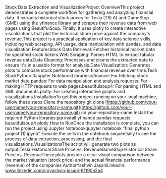 Stock Data Extraction and VisualizationProject OverviewThis project demonstrates a complete workflow for gathering and analyzing financial data. It extracts historical stock prices for Tesla (TSLA) and GameStop (GME) using the yfinance library and scrapes their revenue data from web pages using BeautifulSoup. Finally, it uses plotly to create interactive visualizations that plot the historical share price against the company's revenue.This project is a practical application of key data science skills, including web scraping, API usage, data manipulation with pandas, and data visualization.FeaturesStock Data Retrieval: Fetches historical market data for specified stock tickers.Web Scraping: Parses HTML to extract tabular revenue data.Data Cleaning: Processes and cleans the extracted data to ensure it's in a usable format for analysis.Data Visualization: Generates plots to compare stock performance with financial revenue over time.Tech StackPython 3Jupyter NotebookLibraries:yfinance: For fetching stock market data.pandas: For data manipulation and analysis.requests: For making HTTP requests to web pages.beautifulsoup4: For parsing HTML and XML documents.plotly: For creating interactive graphs and visualizations.InstallationTo get this project running on your local machine, follow these steps:Clone the repository:git clone [https://github.com/your-username/your-repository-name.git](https://github.com/your-username/your-repository-name.git)
cd your-repository-name
Install the required Python libraries:pip install yfinance pandas requests beautifulsoup4 plotly
How to RunOnce the installation is complete, you can run the project using Jupyter Notebook:jupyter notebook "final python project (1).ipynb"
Execute the cells in the notebook sequentially to see the process of data extraction, processing, and the final visualizations.VisualizationsThe script will generate two plots as output:Tesla Historical Share Price vs. RevenueGameStop Historical Share Price vs. RevenueThese plots provide a clear visual comparison between the market valuation (stock price) and the actual financial performance (revenue) of the companies.AuthorYashvin JasaniLinkedIn: www.linkedin.com/in/yashvin-jasani-61190a2a4
